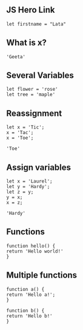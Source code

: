 ## JS Hero Link

```
let firstname = "Lata"
```

## What is x?

```
'Geeta'
```

## Several Variables

```
let flower = 'rose'
let tree = 'maple'
```

## Reassignment

```
let x = 'Tic';
x = 'Tac';
x = 'Toe';

'Toe'
```

## Assign variables

```
let x = 'Laurel';
let y = 'Hardy';
let z = y;
y = x;
x = z;

'Hardy'
```

## Functions

```
function hello() {
return 'Hello world!'
}
```

## Multiple functions

```
function a() {
return 'Hello a!';
}

function b() {
return 'Hello b!'
}
```
